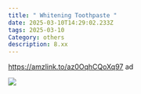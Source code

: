 ```yaml
---
title: " Whitening Toothpaste "
date: 2025-03-10T14:29:02.233Z
tags: 2025-03-10
Category: others
description: 8.xx
---
```

https://amzlink.to/az0OqhCQoXq97  ad <!--StartFragment-->

![](https://m.media-amazon.com/images/I/610n+-McuRL._SL1000_.jpg)

<!--EndFragment-->